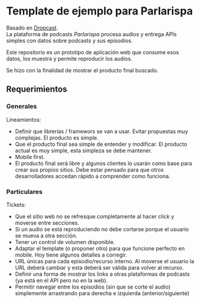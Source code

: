 # Template de ejemplo para Parlarispa

Basado en [Dropcast](dropcast.md).  
La plataforma de podcasts _Parlarispa_ procesa audios y entrega APIs simples con datos sobre podcasts y sus episodios.  

Este repositorio es un prototipo de aplicación web que consume esos datos, los muestra y permite reproducir los audios.  

Se hizo con la finalidad de mostrar el producto final buscado.

## Requerimientos

### Generales

Lineamientos:
 - Definir que librerías / framewors se van a usar. Evitar propuestas muy complejas. El producto es simple.
 - Que el producto final sea simple de entender y modificar. El producto actual es muy simple, esta simpleza se debe mantener.
  - Mobile first.
  - El producto final será libre y algunos clientes lo usarán como base para crear sus propios sitios. Debe estar pensado para que otros desarrolladores accedan rápido a comprender como funciona.

### Particulares

Tickets:
 - Que el sitio web no se refresque completamente al hacer click y moverse entre secciones.
 - Si un audio se está reproduciendo no debe cortarse porque el usuario se mueva a otra sección.
 - Tener un control de volumen disponible.
 - Adaptar el template (o proponer otro) para que funcione perfecto en mobile. Hoy tiene algunos detalles a corregir.
 - URL únicas para cada episodio/recurso interno. Al moverse el usuario la URL deberá cambiar y esta deberá ser válida para volver al recurso.
 - Definir una forma de mostrar los links a otras plataformas de podcasts (ya está en el API pero no en la web).
 - Permitir navegar entre los episodios (sin que se corte el audio) simplemente arrastrando para derecha e izquierda (anterior/siguiente) 



